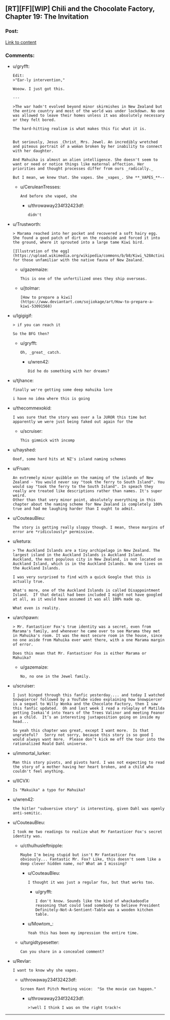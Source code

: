 ## [RT][FF][WIP] Chili and the Chocolate Factory, Chapter 19: The Invitation

### Post:

[Link to content](https://www.fanfiction.net/s/13451176/19/Chili-and-the-Chocolate-Factory-Fudge-Revelation)

### Comments:

- u/gryfft:
  ```
  Edit:
  >"Ear-ly intervention,"

  Wooow. I just got this.

  ---

  >The war hadn't evolved beyond minor skirmishes in New Zealand but the entire country and most of the world was under lockdown. No one was allowed to leave their homes unless it was absolutely necessary or they felt bored.

  The hard-hitting realism is what makes this fic what it is.


  But seriously, Jesus _Christ_ Mrs. Jewel. An incredibly wretched and piteous portrait of a woman broken by her inability to connect with her daughter.

  And Mahuika is almost an alien intelligence. She doesn't seem to want or need or notice things like maternal affection. Her priorities and thought processes differ from ours _radically._

  But I mean, we knew that. She vapes. She _vapes_. She **_VAPES_**--
  ```

  - u/CeruleanTresses:
    ```
    And before she vaped, she
    ```

    - u/throwaway234f32423df:
      ```
      didn't
      ```

- u/Trustworth:
  ```
  > Marama reached into her pocket and recovered a soft hairy egg. She found a good patch of dirt on the roadside and forced it into the ground, where it sprouted into a large tame Kiwi bird.

  [Illustration of the egg](https://upload.wikimedia.org/wikipedia/commons/b/b8/Kiwi_%28Actinidia_chinensis%29_1_Luc_Viatour.jpg), for those unfamiliar with the native fauna of New Zealand.
  ```

  - u/gazemaize:
    ```
    This is one of the unfertilized ones they ship overseas.
    ```

  - u/jtolmar:
    ```
    [How to prepare a kiwi](https://www.deviantart.com/sojiokage/art/How-to-prepare-a-kiwi-53091568)
    ```

- u/Igigigif:
  ```
  > if you can reach it

  So the BFG then?
  ```

  - u/gryfft:
    ```
    Oh, _great_ catch.
    ```

    - u/wren42:
      ```
      Did he do something with her dreams?
      ```

- u/tjhance:
  ```
  finally we're getting some deep mahuika lore

  i have no idea where this is going
  ```

- u/thecommexokid:
  ```
  I was sure that the story was over a la JUROR this time but apparently we were just being faked out again for the
  ```

  - u/scruiser:
    ```
    This gimmick with incomp
    ```

- u/hayshed:
  ```
  Ooof, some hard hits at NZ's island naming schemes
  ```

- u/Fruan:
  ```
  An extremely minor quibble on the naming of the islands of New Zealand - You would never say "took the ferry to South Island". You would say "took the ferry to the South Island". In speach they really are treated like descriptions rather than names. It's super weird.    
  Other than that very minor point, absolutely everything in this chapter about the naming scheme for New Zealand is completely 100% true and had me laughing harder than I ought to admit.
  ```

- u/CouteauBleu:
  ```
  The story is getting really sloppy though. I mean, these margins of error are *ridiculously* permissive.
  ```

- u/ketura:
  ```
  > The Auckland Islands are a tiny archipelago in New Zealand. The largest island in the Auckland Islands is Auckland Island. Auckland, the most populous city in New Zealand, is not located on Auckland Island, which is in the Auckland Islands. No one lives on the Auckland Islands.

  I was very surprised to find with a quick Google that this is actually true.

  What's more, one of the Auckland Islands is called Disappointment Island.  If that detail had been included I might not have googled at all, as it would have assumed it was all 100% made up.

  What even is reality.
  ```

- u/archpawn:
  ```
  > Mr. Fantasticer Fox's true identity was a secret, even from Marama's family, and whenever he came over to see Marama they met in Mahuika's room. It was the most secure room in the house, since no one aside from Mahuika ever went there, with a one Marama margin of error.

  Does this mean that Mr. Fantasticer Fox is either Marama or Mahuika?
  ```

  - u/gazemaize:
    ```
    No, no one in the Jewel family.
    ```

- u/scruiser:
  ```
  I just binged through this fanfic yesterday.... and today I watched Snowpiercer followed by a YouTube video explaining how Snowpiercer is a sequel to Willy Wonka and the Chocolate Factory, then I saw this fanfic updated.  Oh and last week I read a roleplay of Matilda getting Isekai’d into Years of the Trees Valinor and meeting Feanor as a child.  It’s an interesting juxtaposition going on inside my head...

  So yeah this chapter was great, except I want more.  Is that ungrateful?   Sorry not sorry, because this story is so good I would always want more.  Please don’t kick me off the tour into the rationalized Roald Dahl universe.
  ```

- u/immortal_lurker:
  ```
  Man this story pivots, and pivots hard. I was not expecting to read the story of a mother having her heart broken, and a child who couldn't feel anything.
  ```

- u/IICVX:
  ```
  Is "Makuika" a typo for Mahuika?
  ```

- u/wren42:
  ```
  the hitler "subversive story" is interesting, given Dahl was openly anti-semitic.
  ```

- u/CouteauBleu:
  ```
  I took me two readings to realize what Mr Fantasticer Fox's secret identity was.
  ```

  - u/cthulhusleftnipple:
    ```
    Maybe I'm being stupid but isn't Mr Fantasticer Fox obviously... Fantastic Mr. Fox? Like, this doesn't seem like a deep clever hidden name, no? What am I missing?
    ```

    - u/CouteauBleu:
      ```
      I thought it was just a regular fox, but that works too.
      ```

      - u/gryfft:
        ```
        I don't know. Sounds like the kind of whackadoodle reasoning that could lead somebody to believe President Definitely-Not-A-Sentient-Table was a wooden kitchen table.
        ```

    - u/Mowtom_:
      ```
      Yeah this has been my impression the entire time.
      ```

  - u/turgidtypesetter:
    ```
    Can you share in a concealed comment?
    ```

- u/Revlar:
  ```
  I want to know why she vapes.
  ```

  - u/throwaway234f32423df:
    ```
    Screen Rant Pitch Meeting voice:  "So the movie can happen."
    ```

    - u/throwaway234f32423df:
      ```
      >!well I think I was on the right track!<
      ```

---

